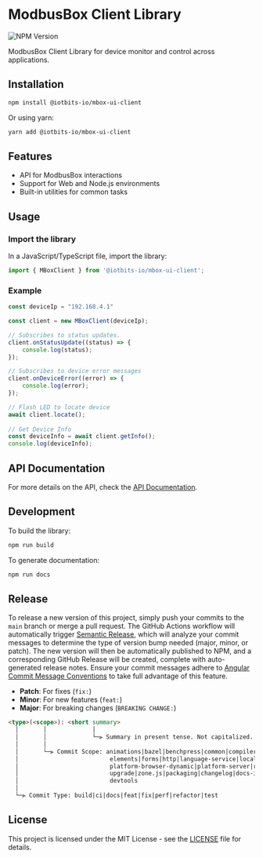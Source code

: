 # ModbusBox Client Library

![NPM Version](https://img.shields.io/npm/v/@iotbits-io/mbox-ui-client?style=flat-square)

ModbusBox Client Library for device monitor and control across applications.

## Installation

```bash
npm install @iotbits-io/mbox-ui-client
```

Or using yarn:

```bash
yarn add @iotbits-io/mbox-ui-client
```

## Features

- API for ModbusBox interactions
- Support for Web and Node.js environments
- Built-in utilities for common tasks

## Usage

### Import the library

In a JavaScript/TypeScript file, import the library:

```javascript
import { MBoxClient } from '@iotbits-io/mbox-ui-client';
```

### Example

```javascript
const deviceIp = "192.168.4.1"

const client = new MBoxClient(deviceIp);

// Subscribes to status updates.
client.onStatusUpdate((status) => {
    console.log(status);
});

// Subscribes to device error messages
client.onDeviceError((error) => {
    console.log(error);
});

// Flash LED to locate device
await client.locate();
 
// Get Device Info 
const deviceInfo = await client.getInfo();
console.log(deviceInfo);

```

## API Documentation

For more details on the API, check the [API Documentation](https://iotbits-us.github.io/mbox-ui-client/).

## Development

To build the library:

```bash
npm run build
```

To generate documentation:

```bash
npm run docs
```

## Release

To release a new version of this project, simply push your commits to the `main` branch or merge a pull request. The GitHub Actions workflow will automatically trigger [Semantic Release](https://semantic-release.gitbook.io/semantic-release/v/beta/), which will analyze your commit messages to determine the type of version bump needed (major, minor, or patch). The new version will then be automatically published to NPM, and a corresponding GitHub Release will be created, complete with auto-generated release notes. Ensure your commit messages adhere to [Angular Commit Message Conventions](https://github.com/angular/angular.js/blob/master/DEVELOPERS.md#-git-commit-guidelines) to take full advantage of this feature.

- **Patch**: For fixes (`fix:`)
- **Minor**: For new features (`feat:`)
- **Major**: For breaking changes (`BREAKING CHANGE:`)

```markdown
<type>(<scope>): <short summary>
  │       │             │
  │       │             └─⫸ Summary in present tense. Not capitalized. No period at the end.
  │       │
  │       └─⫸ Commit Scope: animations|bazel|benchpress|common|compiler|compiler-cli|core|
  │                          elements|forms|http|language-service|localize|platform-browser|
  │                          platform-browser-dynamic|platform-server|router|service-worker|
  │                          upgrade|zone.js|packaging|changelog|docs-infra|migrations|
  │                          devtools
  │
  └─⫸ Commit Type: build|ci|docs|feat|fix|perf|refactor|test
```

## License

This project is licensed under the MIT License - see the [LICENSE](LICENSE) file for details.
